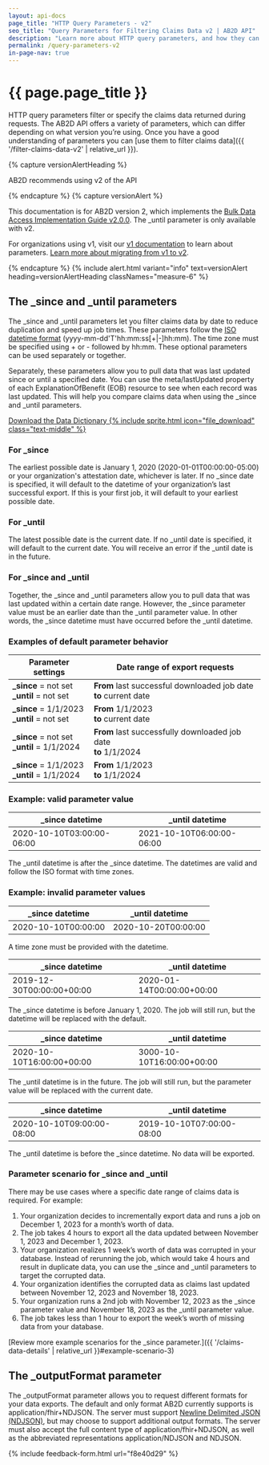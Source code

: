 ```yaml
---
layout: api-docs
page_title: "HTTP Query Parameters - v2"
seo_title: "Query Parameters for Filtering Claims Data v2 | AB2D API"
description: "Learn more about HTTP query parameters, and how they can filter Medicare claims data with the AB2D API."
permalink: /query-parameters-v2
in-page-nav: true
---
```


# {{ page.page_title }}

HTTP query parameters filter or specify the claims data returned during requests. The AB2D API offers a variety of parameters, which can differ depending on what version you’re using. Once you have a good understanding of parameters you can [use them to filter claims data]({{ '/filter-claims-data-v2' | relative_url }}).

{% capture versionAlertHeading %}
  <p class="usa-alert__heading text-bold">
    AB2D recommends using v2 of the API
  </p>
{% endcapture %}
{% capture versionAlert %}
    <p>
        This documentation is for AB2D version 2, which implements the <a href="https://hl7.org/fhir/uv/bulkdata/" target="_blank" rel="noopener">Bulk Data Access Implementation Guide v2.0.0</a>. The _until parameter is only available with v2.
    </p>
    <p>
        For organizations using v1, visit our <a href="{{ '/filter-claims-data-v1' | relative_url }}">v1 documentation</a> to learn about parameters. <a href="https://github.com/CMSgov/ab2d-pdp-documentation/raw/main/AB2D%20STU3-R4%20Migration%20Guide%20Final.xlsx" target="_blank" rel="noopener">Learn more about migrating from v1 to v2</a>.
    </p>

{% endcapture %}
{% include alert.html variant="info" text=versionAlert heading=versionAlertHeading classNames="measure-6" %}

## The _since and _until parameters

<p>The _since and _until parameters let you filter claims data by date to reduce duplication and speed up job times. These parameters follow the <a href="https://en.wikipedia.org/wiki/ISO_8601" target="_blank" rel="noopener">ISO datetime format</a> (yyyy-mm-dd'T'hh:mm:ss[+|-]hh:mm). The time zone must be specified using + or - followed by hh:mm. These optional parameters can be used separately or together.</p>

Separately, these parameters allow you to pull data that was last updated since or until a specified date. You can use the meta/lastUpdated property of each ExplanationOfBenefit (EOB) resource to see when each record was last updated. This will help you compare claims data when using the  _since and _until parameters.

<a href="{{ '/assets/downloads/ab2d-data-dictionary.xlsx' | relative_url }}" data-tealium="download">Download the Data Dictionary {% include sprite.html icon="file_download" class="text-middle" %}</a>

### For _since

The earliest possible date is January 1, 2020 (2020-01-01T00:00:00-05:00) or your organization's attestation date, whichever is later. If no _since date is specified, it will default to the datetime of your organization’s last successful export. If this is your first job, it will default to your earliest possible date.

### For _until

The latest possible date is the current date. If no _until date is specified, it will default to the current date. You will receive an error if the _until date is in the future.

### For _since and _until

Together, the _since and _until parameters allow you to pull data that was last updated within a certain date range. However, the _since parameter value must be an earlier date than the _until parameter value. In other words, the _since datetime must have occurred before the _until datetime.

### Examples of default parameter behavior

<table class="usa-table usa-table--stacked usa-table--borderless width-full">
    <thead>
        <tr>
            <th scope="col">Parameter settings</th>
            <th scope="col">Date range of export requests</th>
        </tr>
    </thead>
    <tbody>
        <tr>
            <td data-label="Parameters">
                <b>_since</b> = not set
                <br>
                <b>_until</b> = not set
            </td>
            <td data-label="Date range of export requests">
                <b>From</b> last successful downloaded job date
                <br>
                <b>to</b> current date
            </td>
        </tr>
        <tr>
            <td data-label="Parameters">
                <b>_since</b> = 1/1/2023
                <br>
                <b>_until</b> = not set
            </td>
            <td data-label="Date range of export requests">
                <b>From</b> 1/1/2023
                <br>
                <b>to</b> current date
            </td>
        </tr>
        <tr>
            <td data-label="Parameters">
                <b>_since</b> = not set
                <br>
                <b>_until</b> = 1/1/2024
            </td>
            <td data-label="Date range of export requests">
                <b>From</b> last successfully downloaded job date
                <br>
                <b>to</b> 1/1/2024
            </td>
        </tr>
        <tr>
            <td data-label="Parameters">
                <b>_since</b> = 1/1/2023
                <br>
                <b>_until</b> = 1/1/2024
            </td>
            <td data-label="Date range of export requests">
                <b>From</b> 1/1/2023
                <br>
                <b>to</b> 1/1/2024
            </td>
        </tr>
    </tbody>
</table>

### Example: valid parameter value

<table class="usa-table usa-table--stacked usa-table--borderless width-full">
    <thead>
        <tr>
            <th scope="col">_since datetime</th>
            <th scope="col">_until datetime</th>
        </tr>
    </thead>
    <tbody>
        <td data-label="_since datetime">2020-10-10T03:00:00-06:00</td>
        <td data-label="_until datetime">2021-10-10T06:00:00-06:00</td>
    </tbody>
</table>
The _until datetime is after the _since datetime. The datetimes are valid and follow the ISO format with time zones.

### Example: invalid parameter values

<table class="usa-table usa-table--stacked usa-table--borderless width-full">
    <thead>
        <tr>
            <th scope="col">_since datetime</th>
            <th scope="col">_until datetime</th>
        </tr>
    </thead>
    <tbody>
        <td data-label="_since datetime">2020-10-10T00:00:00</td>
        <td data-label="_until datetime">2020-10-20T00:00:00</td>
    </tbody>
</table>

A time zone must be provided with the datetime.

<table class="usa-table usa-table--stacked usa-table--borderless width-full">
    <thead>
        <tr>
            <th scope="col">_since datetime</th>
            <th scope="col">_until datetime</th>
        </tr>
    </thead>
    <tbody>
        <td data-label="_since datetime">2019-12-30T00:00:00+00:00</td>
        <td data-label="_until datetime">2020-01-14T00:00:00+00:00</td>
    </tbody>
</table>

The _since datetime is before January 1, 2020. The job will still run, but the datetime will be replaced with the default.

<table class="usa-table usa-table--stacked usa-table--borderless width-full">
    <thead>
        <tr>
            <th scope="col">_since datetime</th>
            <th scope="col">_until datetime</th>
        </tr>
    </thead>
    <tbody>
        <td data-label="_since datetime">2020-10-10T16:00:00+00:00</td>
        <td data-label="_until datetime">3000-10-10T16:00:00+00:00</td>
    </tbody>
</table>

The _until datetime is in the future. The job will still run, but the parameter value will be replaced with the current date.

<table class="usa-table usa-table--stacked usa-table--borderless width-full">
    <thead>
        <tr>
            <th scope="col">_since datetime</th>
            <th scope="col">_until datetime</th>
        </tr>
    </thead>
    <tbody>
            <td data-label="_since datetime">2020-10-10T09:00:00-08:00</td>
            <td data-label="_until datetime">2019-10-10T07:00:00-08:00</td>
    </tbody>
</table>

The _until datetime is before the _since datetime. No data will be exported.

### Parameter scenario for _since and _until

There may be use cases where a specific date range of claims data is required. For example:
1. Your organization decides to incrementally export data and runs a job on December 1, 2023 for a month’s worth of data.
2. The job takes 4 hours to export all the data updated between November 1, 2023 and December 1, 2023.
3. Your organization realizes 1 week’s worth of data was corrupted in your database. Instead of rerunning the job, which would take 4 hours and result in duplicate data, you can use the _since and _until parameters to target the corrupted data.
4. Your organization identifies the corrupted data as claims last updated between November 12, 2023 and November 18, 2023.
5. Your organization runs a 2nd job with November 12, 2023 as the _since parameter value and November 18, 2023 as the _until parameter value.
6. The job takes less than 1 hour to export the week’s worth of missing data from your database.

[Review more example scenarios for the _since parameter.]({{ '/claims-data-details' | relative_url }}#example-scenario-3)

## The _outputFormat parameter

The _outputFormat parameter allows you to request different formats for your data exports. The default and only format AB2D currently supports is application/fhir+NDJSON. The server must support [Newline Delimited JSON (NDJSON)](https://github.com/ndjson/ndjson-spec), but may choose to support additional output formats. The server must also accept the full content type of application/fhir+NDJSON, as well as the abbreviated representations application/NDJSON and NDJSON.

{% include feedback-form.html url="f8e40d29" %}
